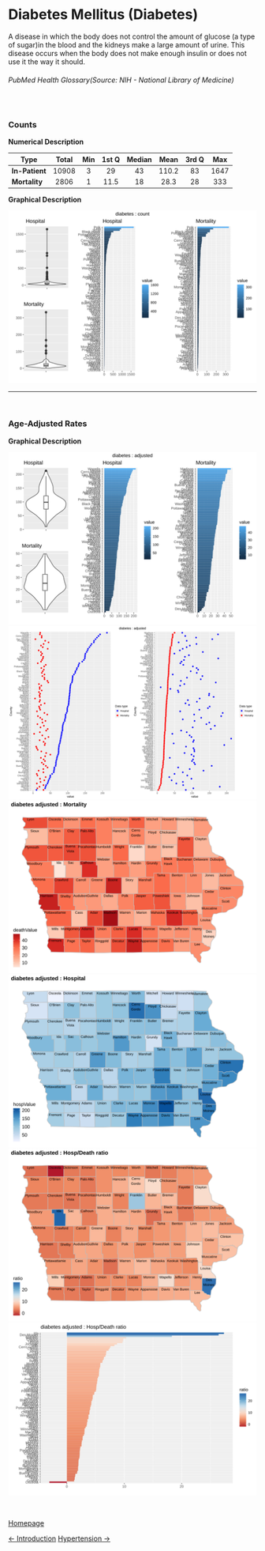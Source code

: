 # Diabetes Mellitus (Diabetes)


A disease in which the body does not control the amount of glucose (a type of sugar)in the blood and the kidneys make a large amount of urine. This disease occurs when the body does not make enough insulin or does not use it the way it should.
###### PubMed Health Glossary(Source: NIH - National Library of Medicine)

<br>

### Counts

**Numerical Description**

Type | Total | Min | 1st Q | Median | Mean | 3rd Q | Max
---| :---: | :---: | :---: | :---: | :---: | :---: | :---:
**In-Patient** | 10908 | 3 | 29 | 43 | 110.2 | 83 | 1647
**Mortality** | 2806 | 1 | 11.5 | 18 | 28.3 | 28 | 333

**Graphical Description**

![img](/images/diabetes_count_grid.svg)


***

<br>

### Age-Adjusted Rates

**Graphical Description**

![img](/images/diabetes_adjusted_grid.svg)
![img](/images/diabetes_adjusted_dotplots.svg)
![img](/images/diabetes_adjusted_dmap.svg)
![img](/images/diabetes_adjusted_hmap.svg)
![img](/images/diabetes_adjusted_rmap.svg)
![img](/images/diabetes_adjusted_ratiobar.svg)

<br>

[Homepage](https://jacob-a-clark.github.io/practicum/)

[<- Introduction](Intro.md)    [Hypertension ->](hypertension.md)
